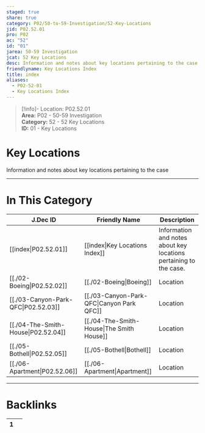 ```yaml
---  
staged: true  
share: true  
category: P02/50-to-59-Investigation/52-Key-Locations  
jid: P02.52.01  
pro: P02  
ac: "52"  
id: "01"  
jarea: 50-59 Investigation  
jcat: 52 Key Locations  
desc: Information and notes about key locations pertaining to the case.  
friendlyname: Key Locations Index  
title: index  
aliases:  
  - P02-52-01  
  - Key Locations Index  
---  
```

  
>[!info]- Location: P02.52.01  
>**Area:** P02 - 50-59 Investigation  
>**Category:** 52 - 52 Key Locations  
>**ID:** 01 - Key Locations  
  
# Key Locations  
  
Information and notes about key locations pertaining to the case  
   
  
  
---  
# In This Category  
  
| J.Dec ID                                                                                                    | Friendly Name                                                                                                     | Description                                                       |  
| ----------------------------------------------------------------------------------------------------------- | ----------------------------------------------------------------------------------------------------------------- | ----------------------------------------------------------------- |  
| [[index\|P02.52.01]]              | [[index\|Key Locations Index]]          | Information and notes about key locations pertaining to the case. |  
| [[./02-Boeing\|P02.52.02]]          | [[./02-Boeing\|Boeing]]                   | Location                                                          |  
| [[./03-Canyon-Park-QFC\|P02.52.03]] | [[./03-Canyon-Park-QFC\|Canyon Park QFC]] | Location                                                          |  
| [[./04-The-Smith-House\|P02.52.04]] | [[./04-The-Smith-House\|The Smith House]] | Location                                                          |  
| [[./05-Bothell\|P02.52.05]]         | [[./05-Bothell\|Bothell]]                 | Location                                                          |  
| [[./06-Apartment\|P02.52.06]]       | [[./06-Apartment\|Apartment]]             | Location                                                          |  
  
  
---  
# Backlinks  
<div><table class="dataview table-view-table"><thead class="table-view-thead"><tr class="table-view-tr-header"><th class="table-view-th"><span></span><span class="dataview small-text">1</span></th><th class="table-view-th"><span></span></th></tr></thead><tbody class="table-view-tbody"></tbody></table></div>
